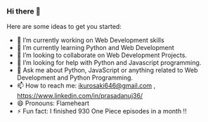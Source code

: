 ### Hi there 👋

<!--
**prasadanuj36/prasadanuj36** is a ✨ _special_ ✨ repository because its `README.md` (this file) appears on your GitHub profile. -->

Here are some ideas to get you started:

- 🔭 I’m currently working on Web Development skills
- 🌱 I’m currently learning Python and Web Development
- 👯 I’m looking to collaborate on Web Development Projects.
- 🤔 I’m looking for help with Python and Javascript programming.
- 💬 Ask me about Python, JavaScript or anything related to Web Development and Python Programming.
- 📫 How to reach me: ikurosaki646@gmail.com , https://www.linkedin.com/in/prasadanuj36/
- 😄 Pronouns: Flameheart
- ⚡ Fun fact: I finished 930 One Piece episodes in a month !!
